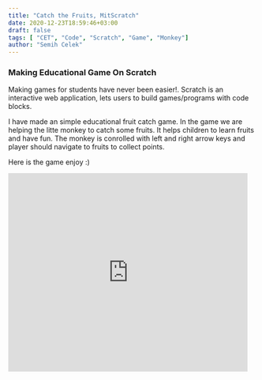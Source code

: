 ```yaml
---
title: "Catch the Fruits, MitScratch"
date: 2020-12-23T18:59:46+03:00
draft: false
tags: [ "CET", "Code", "Scratch", "Game", "Monkey"]
author: "Semih Celek"
---
```


### Making Educational Game On Scratch

Making games for students have never been easier!. Scratch is an interactive web application, lets users to build games/programs with code blocks.

I have made an simple educational fruit catch game. In the game we are helping the litte monkey to catch some fruits. It helps children to learn fruits and have fun. The monkey is conrolled with left and right arrow keys and player should navigate to fruits to collect points.

Here is the game enjoy :) 

<iframe src="https://scratch.mit.edu/projects/467441241/embed" allowtransparency="true" width="485" height="402" frameborder="0" scrolling="no" allowfullscreen></iframe>  
